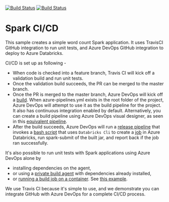 [![Build Status](https://travis-ci.com/liupeirong/spark-cicd.svg?branch=master)](https://travis-ci.com/liupeirong/spark-cicd)
[![Build Status](https://dev.azure.com/paigedevops/spark-github-cd/_apis/build/status/github.spark-cicd.yaml?branchName=master)](https://dev.azure.com/paigedevops/spark-github-cd/_build/latest?definitionId=6?branchName=master)

# Spark CI/CD

This sample creates a simple word count Spark application. It uses TravisCI GitHub integration to run unit tests, and Azure DevOps GitHub integration to deploy to Azure Databricks.  

CI/CD is set up as following - 
* When code is checked into a feature branch, Travis CI will kick off a validation build and run unit tests. 
* Once the validation build succeeds, the PR can be merged to the master branch. 
* Once the PR is merged to the master branch, Azure DevOps will kick off a [build](https://dev.azure.com/paigedevops/spark-github-cd/_build?definitionId=6). When azure-pipelines.yml exists in the root folder of the project, Azure DevOps will attempt to use it as the build pipeline for the project. It also has continuous integration enabled by default. Alternatively, you can create a build pipeline using Azure DevOps visual designer, as seen in this [equivalent pipeline](https://dev.azure.com/paigedevops/spark-github-cd/_build?definitionId=4). 
* After the build succeeds, Azure DevOps will run a [release pipeline](https://dev.azure.com/paigedevops/spark-github-cd/_release?view=mine&definitionId=1) that invokes a [bash script](databricks_cli_deploy.sh) that uses ```Databricks Cli``` to create a [job](databricks_job.json) in Azure Databricks, run spark-submit of the built jar, and report back if the job ran successfully. 

It's also possible to run unit tests with Spark applications using Azure DevOps alone by
* installing dependencies on the agent, 
* or using a [private build agent](https://docs.microsoft.com/en-us/azure/devops/pipelines/agents/v2-linux?view=vsts) with dependencies already installed, 
* or [running a build job on a container](https://docs.microsoft.com/en-us/azure/devops/pipelines/process/container-phases?view=vsts&tabs=yaml). See [this example](https://dev.azure.com/paigedevops/azure-samples/_build?definitionId=5).

We use Travis CI because it's simple to use, and we demonstrate you can integrate GitHub with Azure DevOps for a complete CI/CD process. 